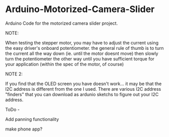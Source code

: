 # Arduino-Motorized-Camera-Slider

Arduino Code for the motorized camera slider project.


NOTE:

When testing the stepper motor, you may have to adjust the current using the easy driver's onboard potentiometer. the general rule of thumb is to turn the current all the way down (ie. until the motor doesnt move) then slowly turn the potentiometer the other way until you have sufficient torque for your application (within the spec of the motor, of course)


NOTE 2:

If you find that the OLED screen you have doesn't work... it may be that the I2C address is different from the one I used. There are various I2C address "finders" that you can download as ardunio sketchs to figure out your I2C address.

ToDo - 

Add panning functionality

make phone app?
